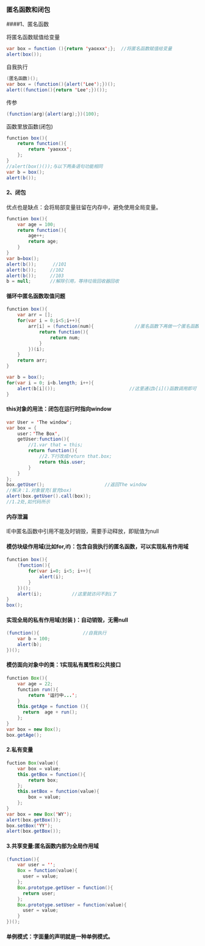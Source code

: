 ### 匿名函数和闭包

####1、匿名函数

将匿名函数赋值给变量

```java
var box = function (){return 'yaoxxx';};  //将匿名函数赋值给变量
alert(box());
```

自我执行

```java
(匿名函数)();
var box = (function(){alert('Lee');})();
alert((function(){return 'Lee';})());
```

传参

```java
(function(arg){alert(arg);})(100);
```

函数里放函数(闭包)

```java
function box(){
    return function(){
        return 'yaoxxx';
    };
}
//alert(box()());与以下两条语句功能相同
var b = box();
alert(b());
```

#### 2、闭包

优点也是缺点：会将局部变量驻留在内存中，避免使用全局变量。

```java
function box(){
    var age = 100;
    return function(){
        age++;
        return age;
    }
}
var b=box();
alert(b());      //101
alert(b()); 	//102
alert(b());		//103
b = null;		//解除引用，等待垃圾回收器回收
```

#### 循环中匿名函数取值问题

```java
function box(){
    var arr = [];
    for(var i = 0;i<5;i++){
        arr[i] = (function(num){               //匿名函数下再做一个匿名函数
            return function(){
                return num;
            }
        })(i);
    }
    return arr;
}

var b = box();
for(var i = 0; i<b.length; i++){
    alert(b[i]());                           //这里通过b[i]()函数调用即可
}
```

#### this对象的用法：闭包在运行时指向window

```java
var User = 'The window';
var box = {
    user：'The Box',
    getUser:function(){
        //1.var that = this;
        return function(){
            //2.下行改成return that.box;
            return this.user;
        }
    }
};
box.getUser();                      //返回The window
//解决：1.对象冒充(冒充box)
alert(box.getUser().call(box));
//1.2处,如代码所示
```

#### 内存泄漏

 IE中匿名函数中引用不能及时销毁，需要手动释放，即赋值为null

#### 模仿块级作用域(比如for,if)：包含自我执行的匿名函数，可以实现私有作用域

```java
function box(){
    (function(){
        for(var i=0; i<5; i++){
            alert(i);
        }
    })();
    alert(i);           //这里就访问不到i了
}
box();
```

#### 实现全局的私有作用域(封装  )：自动销毁，无需null

```java
(function(){                //自我执行
    var b = 100;
    alert(b);
})();
```

#### 模仿面向对象中的类：1实现私有属性和公共接口

```java
function Box(){
    var age = 22;
    function run(){
        return '运行中...';
    }
    this.getAge = function (){
      return  age + run(); 
    };
}
var box = new Box();
box.getAge();
```

#### 2.私有变量

```java
fuction Box(value){
    var box = value;
    this.getBox = function(){
        return box;
    };
    this.setBox = function(value){
      	box = value;
    };
}
var box = new Box('WY');
alert(box.getBox());
box.setBox('YY');
alert(box.getBox());
```

#### 3.共享变量:匿名函数内部为全局作用域

```java
(function(){
    var user = '';
    Box = function(value){
      user = value;  
    };
    Box.prototype.getUser = function(){
      return user;  
    };
    Box.prototype.setUser = function(value){
      user = value;   
    }
})();
```

#### 单例模式：字面量的声明就是一种单例模式。



